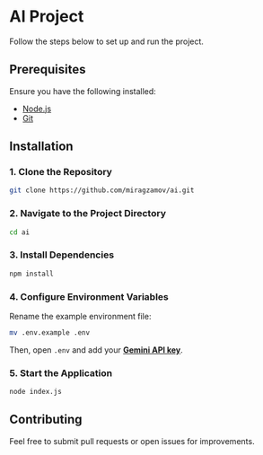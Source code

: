 # AI Project 

Follow the steps below to set up and run the project.  

## Prerequisites  
Ensure you have the following installed:  
- [Node.js](https://nodejs.org/)  
- [Git](https://git-scm.com/)  

## Installation  

### 1. Clone the Repository  
```sh
git clone https://github.com/miragzamov/ai.git
```

### 2. Navigate to the Project Directory  
```sh
cd ai
```

### 3. Install Dependencies  
```sh
npm install
```

### 4. Configure Environment Variables  
Rename the example environment file:  
```sh
mv .env.example .env
```
Then, open `.env` and add your [**Gemini API key**](https://aistudio.google.com/apikey).  

### 5. Start the Application  
```sh
node index.js
```

## Contributing  
Feel free to submit pull requests or open issues for improvements.  
